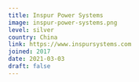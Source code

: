 ```yaml
---
title: Inspur Power Systems
image: inspur-power-systems.png
level: silver
country: China
link: https://www.inspursystems.com
joined: 2017
date: 2021-03-03
draft: false
---
```

